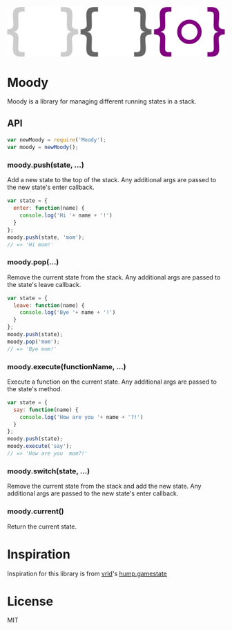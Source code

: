<img src="logo.png">

# Moody

Moody is a library for managing different running states in a stack.

## API

``` js
var newMoody = require('Moody');
var moody = newMoody();
```

### moody.push(state, ...)
Add a new state to the top of the stack. Any additional args are passed to the new state's enter callback.
``` js
var state = {
  enter: function(name) {
    console.log('Hi '+ name + '!')
  }
};
moody.push(state, 'mom');
// => 'Hi mom!'
```

### moody.pop(...)
Remove the current state from the stack. Any additional args are passed to the state's leave callback.
``` js
var state = {
  leave: function(name) {
    console.log('Bye '+ name + '!')
  }
};
moody.push(state);
moody.pop('mom');
// => 'Bye mom!'
```

### moody.execute(functionName, ...)
Execute a function on the current state. Any additional args are passed to the state's method.
``` js
var state = {
  say: function(name) {
    console.log('How are you '+ name + '?!')
  }
};
moody.push(state);
moody.execute('say');
// => 'How are you  mom?!'
```

### moody.switch(state, ...)
Remove the current state from the stack and add the new state. Any additional args are passed to the new state's enter callback.

### moody.current()
Return the current state.

# Inspiration
Inspiration for this library is from [vrld](https://github.com/vrld)'s [hump.gamestate](https://github.com/vrld/hump/blob/master/gamestate.lua)

# License
MIT
